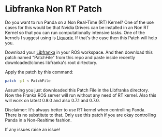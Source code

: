 # Libfranka Non RT Patch
Do you want to run Panda on a Non Real-Time (RT) Kernel? One of the use cases for this would be that Nvidia Drivers can be installed in an Non RT Kernel so that you can run computationally intensive tasks. One of the kernels I suggest using is [Liquorix](https://liquorix.net/#install). If that's the case then this Patch will help you.

Download your [Libfranka](https://github.com/frankaemika/libfranka) in your ROS workspace. And then download this patch named "PatchFile" from this repo and paste inside recently downloaded/clones libfranka's root dirtectory.

Apply the patch by this command:

```bash
patch -p1 < PatchFile
```
Assuming you just downloaded this Patch File in the Libfranka directory. Now the Franka ROS server will run without any need of RT kernel. Also this will work on latest 0.8.0 and also 0.7.1 and 0.7.0. 

Disclaimer: It's always better to use RT kernel when controlling Panda. There is no substitute to that. Only use this patch if you are okay controlling Panda in a Non-Realtime fashion. 

If any issues raise an issue! 